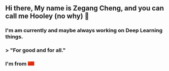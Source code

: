 ## Hi there, My name is Zegang Cheng, and you can call me Hooley (no why) 👋

### I'm am currently and maybe always working on Deep Learning things.

### > "For good and for all."


### I'm from <img src="Flag_of_China.png" alt="drawing" width="20"/>